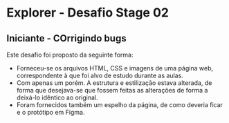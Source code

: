 # Explorer - Desafio Stage 02

## Iniciante - COrrigindo bugs

Este desafio foi proposto da seguinte forma:

* Forneceu-se os arquivos HTML, CSS e imagens de uma página web, correspondente à que foi alvo de estudo durante as aulas.
* Com apenas um porém. A estrutura e estilização estava alterada, de forma que desejava-se que fossem feitas as alterações de forma a deixá-lo idêntico ao original.
* Foram fornecidos também um espelho da página, de como deveria ficar e o protótipo em Figma.
